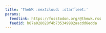 ```yaml
---
title: 'TheWK :nextcloud: :starfleet:'
params:
  feedlink: https://fosstodon.org/@thewk.rss
  feedid: b87a028028f4b735349982aacdd6edda
---
```

